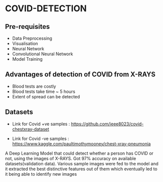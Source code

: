 # COVID-DETECTION


## Pre-requisites
- Data Preprocessing
- Visualisation
- Neural Network
- Convolutional Neural Network
- Model Training

## Advantages of detection of COVID from X-RAYS
- Blood tests are costly
- Blood tests take time ~ 5 hours
- Extent of spread can be detected

## Datasets
- Link for Covid +ve samples :
  https://github.com/ieee8023/covid-chestxray-dataset

-  Link for Covid -ve samples :
  https://www.kaggle.com/paultimothymooney/chest-xray-pneumonia

A Deep Learning Model that could detect whether a person has COVID or not, using the images of X-RAYS.
Got 97% accuracy on available datasets(validation data). Various sample images were fed to the model and it extracted the best distinctive features out of them which eventually led to it being able to identify new images

